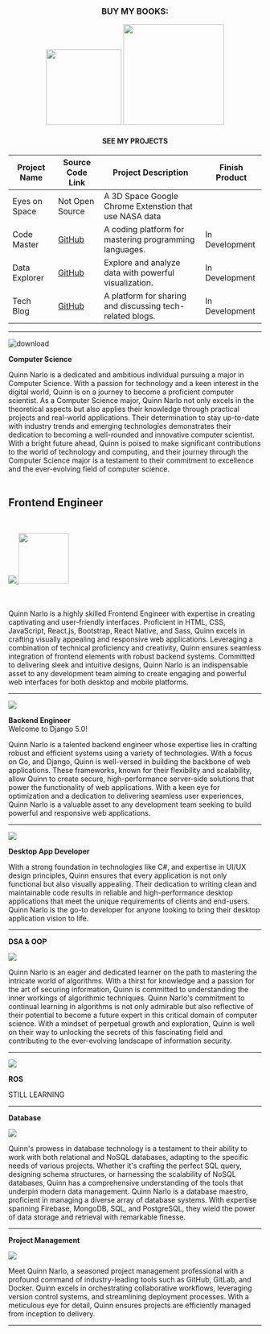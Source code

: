 <div align="center">
  
###  BUY MY BOOKS:

<p align="center">

<img src="https://github.com/pyquinnnarlo/pyquinnnarlo/assets/105549100/e1bdb192-ec77-4d87-b71a-46a3ac3f779e" width="150" />
<img src="https://github.com/pyquinnnarlo/pyquinnnarlo/assets/105549100/31098295-4c9f-4eb0-aeb4-c453e26c3a4f" width="200" />
</p>

#### SEE MY PROJECTS

| Project Name        | Source Code Link                            | Project Description                                    | Finish Product                     |
|---------------------|--------------------------------------------|--------------------------------------------------------|--------------------------------------
| Eyes on Space     | Not Open Source | A 3D Space Google Chrome Extenstion that use NASA data                             |
| Code Master         | [GitHub](https://github.com/code-master)    | A coding platform for mastering programming languages. | In Development
| Data Explorer       | [GitHub](https://github.com/data-explorer)  | Explore and analyze data with powerful visualization.   | In Development
| Tech Blog           | [GitHub](https://github.com/tech-blog)      | A platform for sharing and discussing tech-related blogs.| In Development


</div>  

<hr />

<div align="left">
  
![download](https://github.com/pyquinnnarlo/pyquinnnarlo/assets/105549100/4900c097-4556-4aea-9e7b-a3ebc3718c40)


</div>

<div align="left">
  
**Computer Science**
</div>
Quinn Narlo is a dedicated and ambitious individual pursuing a major in Computer Science. With a passion for technology and a keen interest in the digital world, Quinn is on a journey to become a proficient computer scientist. As a Computer Science major, Quinn Narlo not only excels in the theoretical aspects but also applies their knowledge through practical projects and real-world applications. Their determination to stay up-to-date with industry trends and emerging technologies demonstrates their dedication to becoming a well-rounded and innovative computer scientist. With a bright future ahead, Quinn is poised to make significant contributions to the world of technology and computing, and their journey through the Computer Science major is a testament to their commitment to excellence and the ever-evolving field of computer science.
</div>
<br />
<br />




## **Frontend Engineer**
<br />
<div align="left">
<p align="left">
  <a href="https://skillicons.dev">
    <img src="https://skillicons.dev/icons?i=html,css,bootstrap,tailwind,sass,js,react,react" />
    <img src="https://github.com/pyquinnnarlo/pyquinnnarlo/assets/105549100/05903e8c-47c0-45d6-a4b2-10aa54ceb646" width="100"/>
  </a>
</p>
<div align="left">

<br />
<br />
Quinn Narlo is a highly skilled Frontend Engineer with expertise in creating captivating and user-friendly interfaces. Proficient in HTML, CSS, JavaScript, React.js, Bootstrap, React Native, and Sass, Quinn excels in crafting visually appealing and responsive web applications. Leveraging a combination of technical proficiency and creativity, Quinn ensures seamless integration of frontend elements with robust backend systems. Committed to delivering sleek and intuitive designs, Quinn Narlo is an indispensable asset to any development team aiming to create engaging and powerful web interfaces for both desktop and mobile platforms.
<hr />
</div>

<div align="left">
<p align="left">
  <a href="https://skillicons.dev">
    <img src="https://skillicons.dev/icons?i=django,fastapi,go" />
  </a>
</p>
  


**Backend Engineer**
<br />
Welcome to Django 5.0!

</div>

Quinn Narlo is a talented backend engineer whose expertise lies in crafting robust and efficient systems using a variety of technologies. With a focus on Go, and Django, Quinn is well-versed in building the backbone of web applications. These frameworks, known for their flexibility and scalability, allow Quinn to create secure, high-performance server-side solutions that power the functionality of web applications. With a keen eye for optimization and a dedication to delivering seamless user experiences, Quinn Narlo is a valuable asset to any development team seeking to build powerful and responsive web applications.
<hr />
</div>


<div align="left">

<p align="left">
  <a href="https://skillicons.dev">
    <img src="https://skillicons.dev/icons?i=cs,xaml" />
  </a>
</p>

**Desktop App Developer**

With a strong foundation in technologies like C#, and expertise in UI/UX design principles, Quinn ensures that every application is not only functional but also visually appealing. Their dedication to writing clean and maintainable code results in reliable and high-performance desktop applications that meet the unique requirements of clients and end-users. Quinn Narlo is the go-to developer for anyone looking to bring their desktop application vision to life.
<hr />


</div>


<div align="left">
  
**DSA & OOP**

<p align="left">
  <a href="https://skillicons.dev">
    <img src="https://skillicons.dev/icons?i=java,cs,python" />
  </a>
</p>


Quinn Narlo is an eager and dedicated learner on the path to mastering the intricate world of algorithms. With a thirst for knowledge and a passion for the art of securing information, Quinn is committed to understanding the inner workings of algorithmic techniques. Quinn Narlo's commitment to continual learning in algorithms is not only admirable but also reflective of their potential to become a future expert in this critical domain of computer science. With a mindset of perpetual growth and exploration, Quinn is well on their way to unlocking the secrets of this fascinating field and contributing to the ever-evolving landscape of information security.
<hr />

</div>



<div align="left">

<p align="left">
  <a href="https://skillicons.dev">
    <img src="https://skillicons.dev/icons?i=c,cpp,python" />
  </a>
</p>


**ROS**
<br />

STILL LEARNING

<hr />
</div>




<div align="left">
  
**Database**

<p align="left">
  <a href="https://skillicons.dev">
    <img src="https://skillicons.dev/icons?i=postgres,firebase,mongodb,sqlite" />
  </a>
</p>

Quinn's prowess in database technology is a testament to their ability to work with both relational and NoSQL databases, adapting to the specific needs of various projects. Whether it's crafting the perfect SQL query, designing schema structures, or harnessing the scalability of NoSQL databases, Quinn has a comprehensive understanding of the tools that underpin modern data management. Quinn Narlo is a database maestro, proficient in managing a diverse array of database systems. With expertise spanning Firebase, MongoDB, SQL, and PostgreSQL, they wield the power of data storage and retrieval with remarkable finesse.
<hr />

</div>


<div align="left">

  
**Project Management**
<p align="left">
  <a href="https://skillicons.dev">
    <img src="https://skillicons.dev/icons?i=gitlab,github,docker,ngnix" />
  </a>
</p>

Meet Quinn Narlo, a seasoned project management professional with a profound command of industry-leading tools such as GitHub, GitLab, and Docker. Quinn excels in orchestrating collaborative workflows, leveraging version control systems, and streamlining deployment processes. With a meticulous eye for detail, Quinn ensures projects are efficiently managed from inception to delivery.

</div>
<hr />

